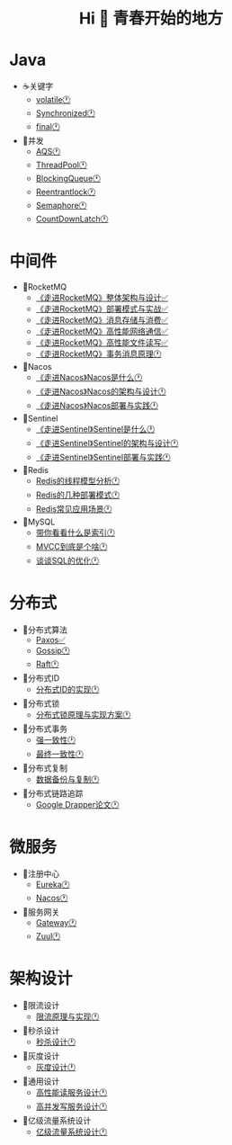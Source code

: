 
<h1 align="center">Hi 👋 青春开始的地方</h1>

# Java
- ☕️关键字
  - [volatile🕐]()
  - [Synchronized🕐]()
  - [final🕐]()
- 🍻并发
  - [AQS🕐]()
  - [ThreadPool🕐]()
  - [BlockingQueue🕐]()
  - [Reentrantlock🕐]()
  - [Semaphore🕐]()
  - [CountDownLatch🕐]()
  
# 中间件
- 🍒RocketMQ
  - [《走进RocketMQ》整体架构与设计✅](https://github.com/baikuarch/blog/issues/1)
  - [《走进RocketMQ》部署模式与实战✅](https://github.com/baikuarch/blog/issues/2)
  - [《走进RocketMQ》消息存储与消费✅](https://github.com/baikuarch/blog/issues/3)
  - [《走进RocketMQ》高性能网络通信✅](https://github.com/baikuarch/blog/issues/4)
  - [《走进RocketMQ》高性能文件读写✅](https://github.com/baikuarch/blog/issues/5)
  - [《走进RocketMQ》事务消息原理🕐]()
- 🍇Nacos
  - [《走进Nacos》Nacos是什么🕐]()
  - [《走进Nacos》Nacos的架构与设计🕐]()
  - [《走进Nacos》Nacos部署与实践🕐]()
- 🍉Sentinel
  - [《走进Sentinel》Sentinel是什么🕐]()
  - [《走进Sentinel》Sentinel的架构与设计🕐]()
  - [《走进Sentinel》Sentinel部署与实践🕐]()
- 🍭Redis
  - [Redis的线程模型分析🕐](https://github.com/baikuarch/blog/issues/7)
  - [Redis的几种部署模式🕐]()
  - [Redis常见应用场景🕐]()
- 🍤MySQL
  - [带你看看什么是索引🕐]()
  - [MVCC到底是个啥🕐]()
  - [谈谈SQL的优化🕐]()

# 分布式
- 🍓分布式算法
  - [Paxos✅](https://github.com/baikuarch/blog/issues/6)
  - [Gossip🕐]()
  - [Raft🕐]()
- 🍈分布式ID
  - [分布式ID的实现🕐]()
- 🍍分布式锁
  - [分布式锁原理与实现方案🕐]()
- 🍎分布式事务
  - [强一致性🕐]()
  - [最终一致性🕐]()
- 🍅分布式复制
  - [数据备份与复制🕐]()
- 🍈分布式链路追踪
  - [Google Drapper论文🕐]()
   
# 微服务
- 🍨注册中心
  - [Eureka🕐]()
  - [Nacos🕐]()
- 🍨服务网关
  - [Gateway🕐]()
  - [Zuul🕐]()
# 架构设计
- 🍧限流设计
  - [限流原理与实现🕐]()
- 🍰秒杀设计
  - [秒杀设计🕐]()
- 🍞灰度设计
  - [灰度设计🕐]()
- 🍪通用设计
  - [高性能读服务设计🕐]()
  - [高并发写服务设计🕐]()
- 🎂亿级流量系统设计
  - [亿级流量系统设计🕐]()
